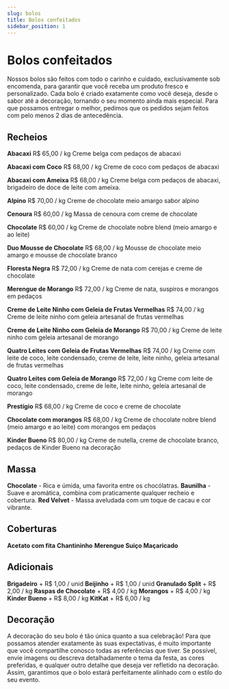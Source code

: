 ```yaml
---
slug: bolos
title: Bolos confeitados
sidebar_position: 1
---
```


# Bolos confeitados

Nossos bolos são feitos com todo o carinho e cuidado, exclusivamente sob encomenda, para garantir que você receba um produto fresco e personalizado. Cada bolo é criado exatamente como você deseja, desde o sabor até a decoração, tornando o seu momento ainda mais especial. Para que possamos entregar o melhor, pedimos que os pedidos sejam feitos com pelo menos 2 dias de antecedência.

## Recheios

**Abacaxi** R$ 65,00 / kg
Creme belga com pedaços de abacaxi

**Abacaxi com Coco** R$ 68,00 / kg
Creme de coco com pedaços de abacaxi

**Abacaxi com Ameixa** R$ 68,00 / kg
Creme belga com pedaços de abacaxi, brigadeiro de doce de leite com ameixa.

**Alpino** R$ 70,00 / kg
Creme de chocolate meio amargo sabor alpino

**Cenoura** R$ 60,00 / kg
Massa de cenoura com creme de chocolate

**Chocolate** R$ 60,00 / kg
Creme de chocolate nobre blend (meio amargo e ao leite)

**Duo Mousse de Chocolate** R$ 68,00 / kg
Mousse de chocolate meio amargo e mousse de chocolate branco

**Floresta Negra** R$ 72,00 / kg
Creme de nata com cerejas e creme de chocolate

**Merengue de Morango** R$ 72,00 / kg
Creme de nata, suspiros e morangos em pedaços

**Creme de Leite Ninho com Geleia de Frutas Vermelhas** R$ 74,00 / kg
Creme de leite ninho com geleia artesanal de frutas vermelhas

**Creme de Leite Ninho com Geleia de Morango** R$ 70,00 / kg
Creme de leite ninho com geleia artesanal de morango

**Quatro Leites com Geleia de Frutas Vermelhas** R$ 74,00 / kg
Creme com leite de coco, leite condensado, creme de leite, leite ninho, geleia artesanal de frutas vermelhas

**Quatro Leites com Geleia de Morango** R$ 72,00 / kg
Creme com leite de coco, leite condensado, creme de leite, leite ninho, geleia artesanal de morango

**Prestígio** R$ 68,00 / kg
Creme de coco e creme de chocolate

**Chocolate com morangos** R$ 68,00 / kg
Creme de chocolate nobre blend (meio amargo e ao leite) com morangos em pedaços

**Kinder Bueno** R$ 80,00 / kg
Creme de nutella, creme de chocolate branco, pedaços de Kinder Bueno na decoração

## Massa

**Chocolate** - Rica e úmida, uma favorita entre os chocólatras.
**Baunilha** - Suave e aromática, combina com praticamente qualquer recheio e cobertura.
**Red Velvet** - Massa aveludada com um toque de cacau e cor vibrante.

## Coberturas

**Acetato com fita**
**Chantininho**
**Merengue Suiço Maçaricado**

## Adicionais

**Brigadeiro** + R$ 1,00 / unid
**Beijinho** + R$ 1,00 / unid
**Granulado Split** + R$ 2,00 / kg
**Raspas de Chocolate** + R$ 4,00 / kg
**Morangos** + R$ 4,00 / kg
**Kinder Bueno** + R$ 8,00 / kg
**KitKat** + R$ 6,00 / kg

## Decoração

A decoração do seu bolo é tão única quanto a sua celebração! Para que possamos atender exatamente às suas expectativas, é muito importante que você compartilhe conosco todas as referências que tiver. Se possível, envie imagens ou descreva detalhadamente o tema da festa, as cores preferidas, e qualquer outro detalhe que deseja ver refletido na decoração. Assim, garantimos que o bolo estará perfeitamente alinhado com o estilo do seu evento.